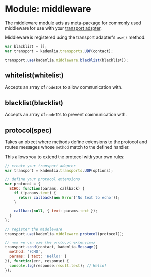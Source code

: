 Module: middleware
==================

The middleware module acts as meta-package for commonly used middleware for use
with your [transport adapter](rpc.md).

Middleware is registered using the transport adapter's `use()` method:

```js
var blacklist = [];
var transport = kademlia.transports.UDP(contact);

transport.use(kademlia.middleware.blacklist(blacklist));
```

## whitelist(whitelist)

Accepts an array of `nodeID`s to allow communication with.

## blacklist(blacklist)

Accepts an array of `nodeID`s to prevent communication with.

## protocol(spec)

Takes an object where methods define extensions to the protocol and routes
messages whose `method` match to the defined handler.

This allows you to extend the protocol with your own rules:

```js
// create your transport adapter
var transport = kademlia.transports.UDP(options);

// define your protocol extensions
var protocol = {
  ECHO: function(params, callback) {
    if (!params.text) {
      return callback(new Error('No text to echo'));
    }

    callback(null, { text: params.text });
  }
};

// register the middleware
transport.use(kademlia.middleware.protocol(protocol));

// now we can use the protocol extensions
transport.send(contact, kademlia.Message({
  method: 'ECHO',
  params: { text: 'Hello!' }
}), function(err, response) {
  console.log(response.result.text); // Hello!
});
```
